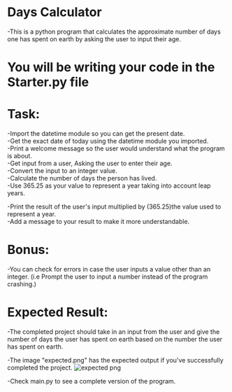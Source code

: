 # Days Calculator
-This is a python program that calculates the approximate number of days one has spent on earth by asking the user to input their age. 
# You will be writing your code in the Starter.py file
# Task:
-Import the datetime module so you can get the present date.<br>
-Get the exact date of today using the datetime module you imported.<br>
-Print a welcome message so the user would understand what the program is about.<br>
-Get input from a user, Asking the user to enter their age.<br>
-Convert the input to an integer value.<br>
-Calculate the number of days the person has lived.<br>
-Use 365.25 as your value to represent a year  taking into account leap years.<br>

-Print the result of the user's input multiplied by (365.25)the value used to represent a year.<br>
-Add a message to your result to make it more understandable.<br>

# Bonus:
-You can check for errors in case the user inputs a value other than an integer. (i.e Prompt the user to input a number instead of the program crashing.)<br>
# Expected Result:
-The completed project should take in an input from the user and give the number of days the user has spent on earth based on the number the user has spent on earth.<br>

-The image "expected.png" has the expected output if you've successfully completed the project.
![expected png](https://user-images.githubusercontent.com/105069210/224453523-c70ed54f-f491-4517-b897-081588e4a117.png)

-Check main.py to see a complete version of the program.
